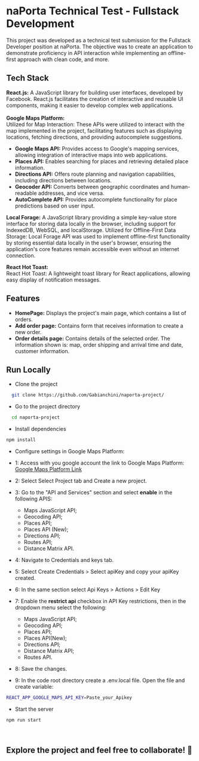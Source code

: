 
# naPorta Technical Test - Fullstack Development 
This project was developed as a technical test submission for the Fullstack Developer position at naPorta. The objective was to create an application to demonstrate proficiency in API interaction while implementing an offline-first approach with clean code, and more.

## Tech Stack 

**React.js:** A JavaScript library for building user interfaces, developed by Facebook. React.js facilitates the creation of interactive and reusable UI components, making it easier to develop complex web applications.<br>
<br>
**Google Maps Platform:**
<br>
Utilized for Map Interaction: These APIs were utilized to interact with the map implemented in the project, facilitating features such as displaying locations, fetching directions, and providing autocomplete suggestions.<br>
* **Google Maps API:** Provides access to Google's mapping services, allowing integration of interactive maps into web applications.<br>
* **Places API:** Enables searching for places and retrieving detailed place information.<br>
* **Directions API:** Offers route planning and navigation capabilities, including directions between locations.<br>
* **Geocoder API:** Converts between geographic coordinates and human-readable addresses, and vice versa.
* **AutoComplete API:** Provides autocomplete functionality for place predictions based on user input.<br>

**Local Forage:** A JavaScript library providing a simple key-value store interface for storing data locally in the browser, including support for IndexedDB, WebSQL, and localStorage.
Utilized for Offline-First Data Storage: Local Forage API was used to implement offline-first functionality by storing essential data locally in the user's browser, ensuring the application's core features remain accessible even without an internet connection.

**React Hot Toast:**
<br>
React Hot Toast: A lightweight toast library for React applications, allowing easy display of notification messages.
 
## Features  
-  **HomePage:** Displays the project's main page, which contains a list of orders.
-  **Add order page:** Contains form that receives information to create a new order.
-  **Order details page:** Contains details of the selected order. The information shown is: map, order shipping and arrival time and date, customer information.    

## Run Locally  
* Clone the project  

~~~bash  
  git clone https://github.com/Gabianchini/naporta-project/
~~~

* Go to the project directory  

~~~bash  
  cd naporta-project
~~~

* Install dependencies  

~~~bash  
npm install
~~~

* Configure settings in Google Maps Platform:

* 1:  Access with you google account the link to Google Maps Platform: [Google Maps Platform Link](https://console.cloud.google.com/google/maps-apis/home)

* 2:  Select Select Project tab and Create a new project.

* 3:  Go to the "API and Services" section and select **enable** in the following APIS:
  * Maps JavaScript API;
  * Geocoding API;
  * Places API;
  * Places API (New);
  * Directions API;
  * Routes API;
  * Distance Matrix API.

* 4:  Navigate to Credentials and keys tab.

* 5:  Select Create Credentials > Select apiKey and copy your apiKey created.

* 6:  In the same section select Api Keys > Actions > Edit Key

* 7:  Enable the **restrict api** checkbox in API Key restrictions, then in the dropdown menu select the following:
  * Maps JavaScript API;
  * Geocoding API;
  * Places API;
  * Places API(New);
  * Directions API;
  * Distance Matrix API;
  * Routes API.
    
* 8: Save the changes.

* 9:  In the code root directory  create a .env.local file. Open the file and create variable:
  
~~~bash  
REACT_APP_GOOGLE_MAPS_API_KEY=Paste_your_Apikey
~~~

* Start the server  

~~~bash  
npm run start
~~~
<br>

## Explore the project and feel free to collaborate! :rocket:
